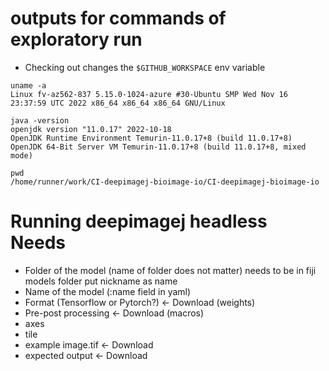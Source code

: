 # outputs for commands of exploratory run 
- Checking out changes the `$GITHUB_WORKSPACE` env variable
````
uname -a
Linux fv-az562-837 5.15.0-1024-azure #30-Ubuntu SMP Wed Nov 16 23:37:59 UTC 2022 x86_64 x86_64 x86_64 GNU/Linux

java -version
openjdk version "11.0.17" 2022-10-18
OpenJDK Runtime Environment Temurin-11.0.17+8 (build 11.0.17+8)
OpenJDK 64-Bit Server VM Temurin-11.0.17+8 (build 11.0.17+8, mixed mode)

pwd
/home/runner/work/CI-deepimagej-bioimage-io/CI-deepimagej-bioimage-io
````

# Running deepimagej headless Needs
- Folder of the model (name of folder does not matter) needs to be in fiji models folder
  put nickname as name
- Name of the model (:name field in yaml)
- Format (Tensorflow or Pytorch?) <- Download (weights)
- Pre-post processing <- Download (macros)
- axes
- tile
- example image.tif <- Download
- expected output <- Download
